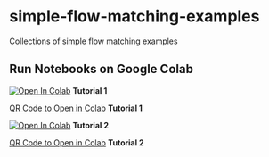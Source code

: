 # simple-flow-matching-examples
Collections of simple flow matching examples

## Run Notebooks on Google Colab
[![Open In Colab](https://colab.research.google.com/assets/colab-badge.svg)](https://colab.research.google.com/github/ToelUl/simple-flow-matching-examples/blob/main/Flow_Matching_Tutorial_1.ipynb) **Tutorial 1**

[QR Code to Open in Colab](colab_qr_codes/Tutorial_1_colab_qr.png) **Tutorial 1**

[![Open In Colab](https://colab.research.google.com/assets/colab-badge.svg)](https://colab.research.google.com/github/ToelUl/simple-flow-matching-examples/blob/main/Flow_Matching_Tutorial_2.ipynb) **Tutorial 2**

[QR Code to Open in Colab](colab_qr_codes/Tutorial_2_colab_qr.png) **Tutorial 2**